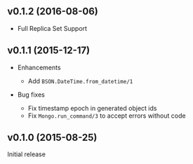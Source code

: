 ## v0.1.2 (2016-08-06)

  * Full Replica Set Support

## v0.1.1 (2015-12-17)

* Enhancements
  * Add `BSON.DateTime.from_datetime/1`

* Bug fixes
  * Fix timestamp epoch in generated object ids
  * Fix `Mongo.run_command/3` to accept errors without code

## v0.1.0 (2015-08-25)

Initial release
